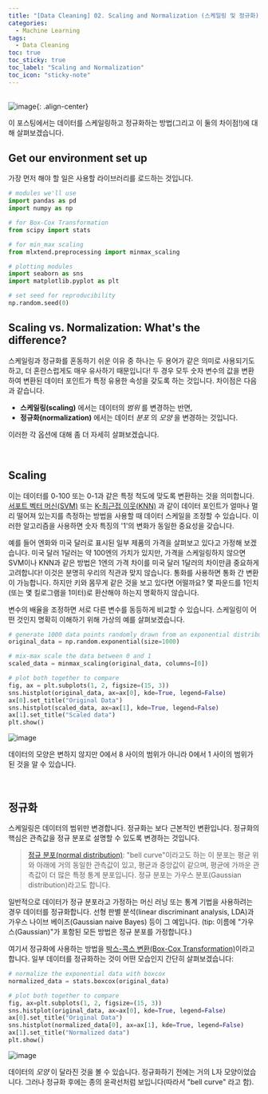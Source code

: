 ```yaml
---
title: "[Data Cleaning] 02. Scaling and Normalization (스케일링 및 정규화)"
categories:
  - Machine Learning
tags:
  - Data Cleaning
toc: true
toc_sticky: true
toc_label: "Scaling and Normalization"
toc_icon: "sticky-note"
---
```


<br>![image](https://github.com/leechanwoo-kor/leechanwoo-kor.github.io/assets/55765292/af91093f-993a-430e-8ded-d5107098faf1){: .align-center}<br>

이 포스팅에서는 데이터를 스케일링하고 정규화하는 방법(그리고 이 둘의 차이점!)에 대해 살펴보겠습니다.

## Get our environment set up

가장 먼저 해야 할 일은 사용할 라이브러리를 로드하는 것입니다.

```python
# modules we'll use
import pandas as pd
import numpy as np

# for Box-Cox Transformation
from scipy import stats

# for min_max scaling
from mlxtend.preprocessing import minmax_scaling

# plotting modules
import seaborn as sns
import matplotlib.pyplot as plt

# set seed for reproducibility
np.random.seed(0)
```

## Scaling vs. Normalization: What's the difference?

스케일링과 정규화를 혼동하기 쉬운 이유 중 하나는 두 용어가 같은 의미로 사용되기도 하고, 더 혼란스럽게도 매우 유사하기 때문입니다! 두 경우 모두 숫자 변수의 값을 변환하여 변환된 데이터 포인트가 특정 유용한 속성을 갖도록 하는 것입니다. 차이점은 다음과 같습니다.

- **스케일링(scaling)** 에서는 데이터의 _범위_ 를 변경하는 반면,
- **정규화(normalization)** 에서는 데이터 _분포_ 의 _모양_ 을 변경하는 것입니다.

이러한 각 옵션에 대해 좀 더 자세히 살펴보겠습니다.

<br>

## Scaling

이는 데이터를 0-100 또는 0-1과 같은 특정 척도에 맞도록 변환하는 것을 의미합니다. [서포트 벡터 머신(SVM)](https://en.wikipedia.org/wiki/Support_vector_machine) 또는 [K-최근접 이웃(KNN)](https://en.wikipedia.org/wiki/K-nearest_neighbors_algorithm) 과 같이 데이터 포인트가 얼마나 멀리 떨어져 있는지를 측정하는 방법을 사용할 때 데이터 스케일을 조정할 수 있습니다. 이러한 알고리즘을 사용하면 숫자 특징의 '1'의 변화가 동일한 중요성을 갖습니다.

예를 들어 엔화와 미국 달러로 표시된 일부 제품의 가격을 살펴보고 있다고 가정해 보겠습니다. 미국 달러 1달러는 약 100엔의 가치가 있지만, 가격을 스케일링하지 않으면 SVM이나 KNN과 같은 방법은 1엔의 가격 차이를 미국 달러 1달러의 차이만큼 중요하게 고려합니다! 이것은 분명히 우리의 직관과 맞지 않습니다. 통화를 사용하면 통화 간 변환이 가능합니다. 하지만 키와 몸무게 같은 것을 보고 있다면 어떨까요? 몇 파운드를 1인치(또는 몇 킬로그램을 1미터)로 환산해야 하는지 명확하지 않습니다.

변수의 배율을 조정하면 서로 다른 변수를 동등하게 비교할 수 있습니다. 스케일링이 어떤 것인지 명확히 이해하기 위해 가상의 예를 살펴보겠습니다.

```python
# generate 1000 data points randomly drawn from an exponential distribution
original_data = np.random.exponential(size=1000)

# mix-max scale the data between 0 and 1
scaled_data = minmax_scaling(original_data, columns=[0])

# plot both together to compare
fig, ax = plt.subplots(1, 2, figsize=(15, 3))
sns.histplot(original_data, ax=ax[0], kde=True, legend=False)
ax[0].set_title("Original Data")
sns.histplot(scaled_data, ax=ax[1], kde=True, legend=False)
ax[1].set_title("Scaled data")
plt.show()
```

![image](https://github.com/leechanwoo-kor/leechanwoo-kor.github.io/assets/55765292/c015ae8b-49b6-472b-b903-60802aaa560d)

데이터의 모양은 변하지 않지만 0에서 8 사이의 범위가 아니라 0에서 1 사이의 범위가 된 것을 알 수 있습니다.

<br>

## 정규화

스케일링은 데이터의 범위만 변경합니다. 정규화는 보다 근본적인 변환입니다. 정규화의 핵심은 관측값을 정규 분포로 설명할 수 있도록 변경하는 것입니다.

> [정규 분포(normal distribution)](https://en.wikipedia.org/wiki/Normal_distribution): "bell curve"이라고도 하는 이 분포는 평균 위와 아래에 거의 동일한 관측값이 있고, 평균과 중앙값이 같으며, 평균에 가까운 관측값이 더 많은 특정 통계 분포입니다. 정규 분포는 가우스 분포(Gaussian distribution)라고도 합니다.

일반적으로 데이터가 정규 분포라고 가정하는 머신 러닝 또는 통계 기법을 사용하려는 경우 데이터를 정규화합니다. 선형 판별 분석(linear discriminant analysis, LDA)과 가우스 나이브 베이즈(Gaussian naive Bayes) 등이 그 예입니다. (tip: 이름에 "가우스(Gaussian)"가 포함된 모든 방법은 정규 분포를 가정합니다.)

여기서 정규화에 사용하는 방법을 [박스-콕스 변환(Box-Cox Transformation)](https://en.wikipedia.org/wiki/Power_transform#Box%E2%80%93Cox_transformation)이라고 합니다. 일부 데이터를 정규화하는 것이 어떤 모습인지 간단히 살펴보겠습니다:

```python
# normalize the exponential data with boxcox
normalized_data = stats.boxcox(original_data)

# plot both together to compare
fig, ax=plt.subplots(1, 2, figsize=(15, 3))
sns.histplot(original_data, ax=ax[0], kde=True, legend=False)
ax[0].set_title("Original Data")
sns.histplot(normalized_data[0], ax=ax[1], kde=True, legend=False)
ax[1].set_title("Normalized data")
plt.show()
```

![image](https://github.com/leechanwoo-kor/leechanwoo-kor.github.io/assets/55765292/55ed6f97-5674-45be-b87d-2b846dac8612)

데이터의 _모양_ 이 달라진 것을 볼 수 있습니다. 정규화하기 전에는 거의 L자 모양이었습니다. 그러나 정규화 후에는 종의 윤곽선처럼 보입니다(따라서 "bell curve" 라고 함).
